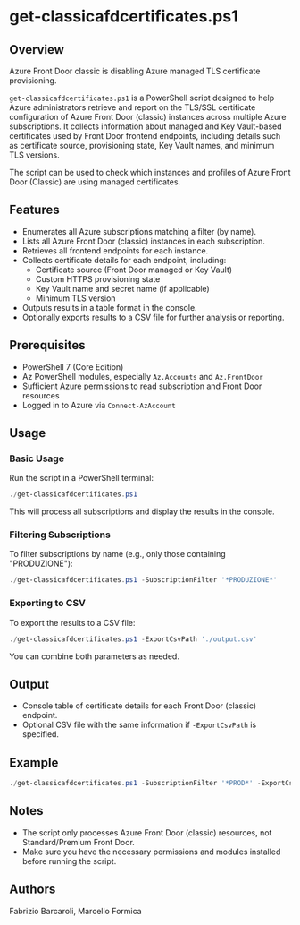 # get-classicafdcertificates.ps1

## Overview

 Azure Front Door classic is disabling Azure managed TLS certificate provisioning.

`get-classicafdcertificates.ps1` is a PowerShell script designed to help Azure administrators retrieve and report on the TLS/SSL certificate configuration of Azure Front Door (classic) instances across multiple Azure subscriptions. It collects information about managed and Key Vault-based certificates used by Front Door frontend endpoints, including details such as certificate source, provisioning state, Key Vault names, and minimum TLS versions.

The script can be used to check which instances and profiles of Azure Front Door (Classic) are using managed certificates.

## Features
- Enumerates all Azure subscriptions matching a filter (by name).
- Lists all Azure Front Door (classic) instances in each subscription.
- Retrieves all frontend endpoints for each instance.
- Collects certificate details for each endpoint, including:
  - Certificate source (Front Door managed or Key Vault)
  - Custom HTTPS provisioning state
  - Key Vault name and secret name (if applicable)
  - Minimum TLS version
- Outputs results in a table format in the console.
- Optionally exports results to a CSV file for further analysis or reporting.

## Prerequisites
- PowerShell 7 (Core Edition)
- Az PowerShell modules, especially `Az.Accounts` and `Az.FrontDoor`
- Sufficient Azure permissions to read subscription and Front Door resources
- Logged in to Azure via `Connect-AzAccount`

## Usage

### Basic Usage
Run the script in a PowerShell terminal:

```powershell
./get-classicafdcertificates.ps1
```

This will process all subscriptions and display the results in the console.

### Filtering Subscriptions
To filter subscriptions by name (e.g., only those containing "PRODUZIONE"):

```powershell
./get-classicafdcertificates.ps1 -SubscriptionFilter '*PRODUZIONE*'
```

### Exporting to CSV
To export the results to a CSV file:

```powershell
./get-classicafdcertificates.ps1 -ExportCsvPath './output.csv'
```

You can combine both parameters as needed.

## Output
- Console table of certificate details for each Front Door (classic) endpoint.
- Optional CSV file with the same information if `-ExportCsvPath` is specified.

## Example
```powershell
./get-classicafdcertificates.ps1 -SubscriptionFilter '*PROD*' -ExportCsvPath './afd-certs.csv'
```

## Notes
- The script only processes Azure Front Door (classic) resources, not Standard/Premium Front Door.
- Make sure you have the necessary permissions and modules installed before running the script.

## Authors
Fabrizio Barcaroli, Marcello Formica
